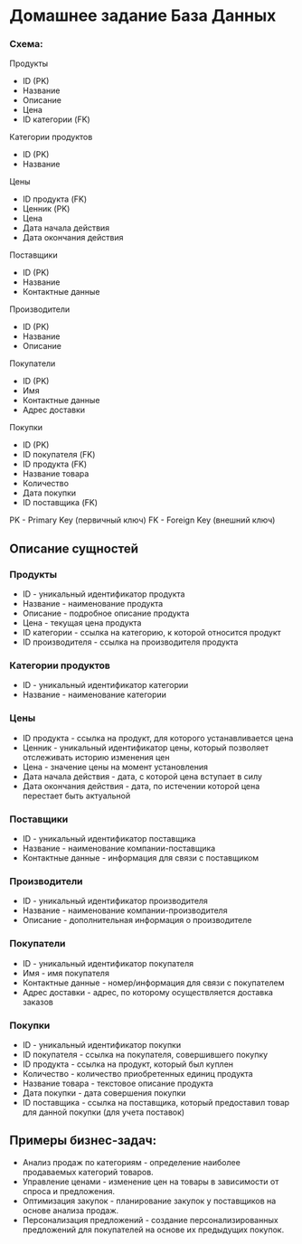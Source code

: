 # Домашнее задание База Данных

### Схема:
Продукты
- ID (PK)
- Название
- Описание
- Цена
- ID категории (FK)

Категории продуктов
- ID (PK)
- Название

Цены
- ID продукта (FK)
- Ценник (PK)
- Цена
- Дата начала действия
- Дата окончания действия

Поставщики
- ID (PK)
- Название
- Контактные данные

Производители
- ID (PK)
- Название
- Описание

Покупатели
- ID (PK)
- Имя
- Контактные данные
- Адрес доставки

Покупки
- ID (PK)
- ID покупателя (FK)
- ID продукта (FK)
- Название товара
- Количество
- Дата покупки
- ID поставщика (FK)

PK - Primary Key (первичный ключ)
FK - Foreign Key (внешний ключ)

## Описание сущностей

### Продукты
* ID - уникальный идентификатор продукта
* Название - наименование продукта
* Описание - подробное описание продукта
* Цена - текущая цена продукта
* ID категории - ссылка на категорию, к которой относится продукт
* ID производителя - ссылка на производителя продукта
### Категории продуктов
* ID - уникальный идентификатор категории
* Название - наименование категории

### Цены
* ID продукта - ссылка на продукт, для которого устанавливается цена
* Ценник - уникальный идентификатор цены, который позволяет отслеживать историю изменения цен
* Цена - значение цены на момент установления
* Дата начала действия - дата, с которой цена вступает в силу
* Дата окончания действия - дата, по истечении которой цена перестает быть актуальной

### Поставщики
* ID - уникальный идентификатор поставщика
* Название - наименование компании-поставщика
* Контактные данные - информация для связи с поставщиком

### Производители
* ID - уникальный идентификатор производителя
* Название - наименование компании-производителя
* Описание - дополнительная информация о производителе

### Покупатели
* ID - уникальный идентификатор покупателя
* Имя - имя покупателя
* Контактные данные - номер/информация для связи с покупателем
* Адрес доставки - адрес, по которому осуществляется доставка заказов

### Покупки
* ID - уникальный идентификатор покупки
* ID покупателя - ссылка на покупателя, совершившего покупку
* ID продукта - ссылка на продукт, который был куплен
* Количество - количество приобретенных единиц продукта
* Название товара - текстовое описание продукта
* Дата покупки - дата совершения покупки
* ID поставщика - ссылка на поставщика, который предоставил товар для данной покупки (для учета поставок)

## Примеры бизнес-задач:
* Анализ продаж по категориям - определение наиболее продаваемых категорий товаров.
* Управление ценами - изменение цен на товары в зависимости от спроса и предложения.
* Оптимизация закупок - планирование закупок у поставщиков на основе анализа продаж.
* Персонализация предложений - создание персонализированных предложений для покупателей на основе их предыдущих покупок.
